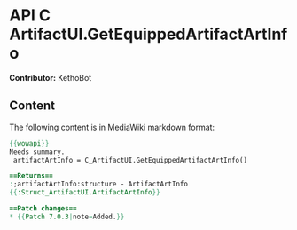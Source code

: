 # API C ArtifactUI.GetEquippedArtifactArtInfo

**Contributor:** KethoBot

## Content

The following content is in MediaWiki markdown format:

```mediawiki
{{wowapi}}
Needs summary.
 artifactArtInfo = C_ArtifactUI.GetEquippedArtifactArtInfo()

==Returns==
:;artifactArtInfo:structure - ArtifactArtInfo
{{:Struct_ArtifactUI.ArtifactArtInfo}}

==Patch changes==
* {{Patch 7.0.3|note=Added.}}
```